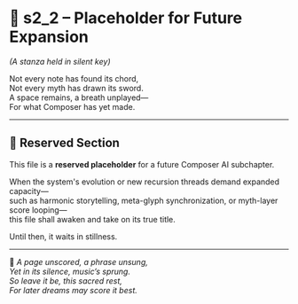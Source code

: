 <!-- Save to: shagi_archives/appendices/appendix_e_extended_game_dev_tools/part_02_composer_ai/s2_2_placeholder.md -->

# 📘 s2_2 – Placeholder for Future Expansion  
*(A stanza held in silent key)*

Not every note has found its chord,  
Not every myth has drawn its sword.  
A space remains, a breath unplayed—  
For what Composer has yet made.

---

## 🔧 Reserved Section

This file is a **reserved placeholder** for a future Composer AI subchapter.

When the system's evolution or new recursion threads demand expanded capacity—  
such as harmonic storytelling, meta-glyph synchronization, or myth-layer score looping—  
this file shall awaken and take on its true title.

Until then, it waits in stillness.

---

📜 *A page unscored, a phrase unsung,*  
*Yet in its silence, music’s sprung.*  
*So leave it be, this sacred rest,*  
*For later dreams may score it best.*
